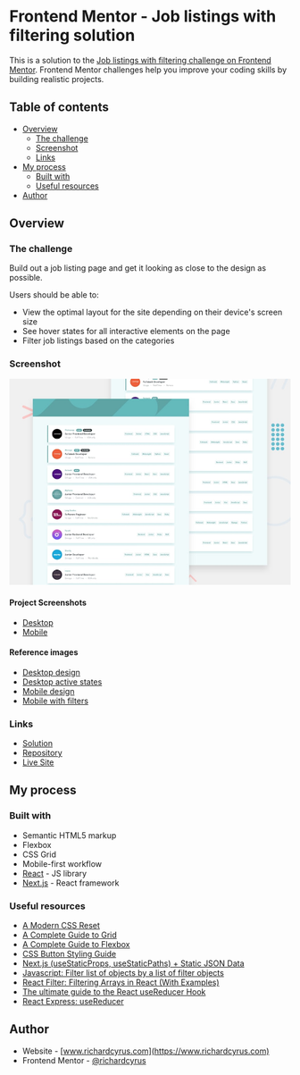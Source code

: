 # Frontend Mentor - Job listings with filtering solution

This is a solution to the [Job listings with filtering challenge on Frontend Mentor](https://www.frontendmentor.io/challenges/job-listings-with-filtering-ivstIPCt). Frontend Mentor challenges help you improve your coding skills by building realistic projects.

## Table of contents

- [Overview](#overview)
  - [The challenge](#the-challenge)
  - [Screenshot](#screenshot)
  - [Links](#links)
- [My process](#my-process)
  - [Built with](#built-with)
  - [Useful resources](#useful-resources)
- [Author](#author)

## Overview

### The challenge

Build out a job listing page and get it looking as close to the design as possible.

Users should be able to:

- View the optimal layout for the site depending on their device's screen size
- See hover states for all interactive elements on the page
- Filter job listings based on the categories

### Screenshot

![Reference preview](./design/reference/desktop-preview.jpg)

#### Project Screenshots

- [Desktop](./design/screenshots/desktop-screenshot.png)
- [Mobile](./design/screenshots/mobile-screenshot.png)

#### Reference images

- [Desktop design](./design/reference/desktop-design.jpg)
- [Desktop active states](./design/reference/active-states.jpg)
- [Mobile design](./design/reference/mobile-design.jpg)
- [Mobile with filters](./design/reference/mobile-with-filters.jpg)

### Links

- [Solution](https://www.frontendmentor.io/solutions/job-listing-with-filtering-nextjs-reactjs-scss-modules-W-WJWRyF2)
- [Repository](https://github.com/richardcyrus/fm-job-listings-with-filtering)
- [Live Site](https://fm-job-listings-with-filtering.vercel.app/)

## My process

### Built with

- Semantic HTML5 markup
- Flexbox
- CSS Grid
- Mobile-first workflow
- [React](https://reactjs.org/) - JS library
- [Next.js](https://nextjs.org/) - React framework

### Useful resources

- [A Modern CSS Reset](https://piccalil.li/blog/a-modern-css-reset/)
- [A Complete Guide to Grid](https://css-tricks.com/snippets/css/complete-guide-grid/)
- [A Complete Guide to Flexbox](https://css-tricks.com/snippets/css/a-guide-to-flexbox/)
- [CSS Button Styling Guide](https://moderncss.dev/css-button-styling-guide/)
- [Next.js (useStaticProps, useStaticPaths) + Static JSON Data](https://medium.com/swlh/next-js-usestaticprops-usestaticpaths-static-json-data-9f7903b8a5aa)
- [Javascript: Filter list of objects by a list of filter objects](https://stackoverflow.com/questions/49688946/javascript-filter-list-of-objects-by-a-list-of-filter-objects)
- [React Filter: Filtering Arrays in React (With Examples)](https://upmostly.com/tutorials/react-filter-filtering-arrays-in-react-with-examples)
- [The ultimate guide to the React useReducer Hook](https://blog.logrocket.com/guide-to-react-usereducer-hook/)
- [React Express: useReducer](https://www.react.express/hooks/usereducer)

## Author

- Website - [www.richardcyrus.com](https://www.richardcyrus.com)
- Frontend Mentor - [@richardcyrus](https://www.frontendmentor.io/profile/richardcyrus)
